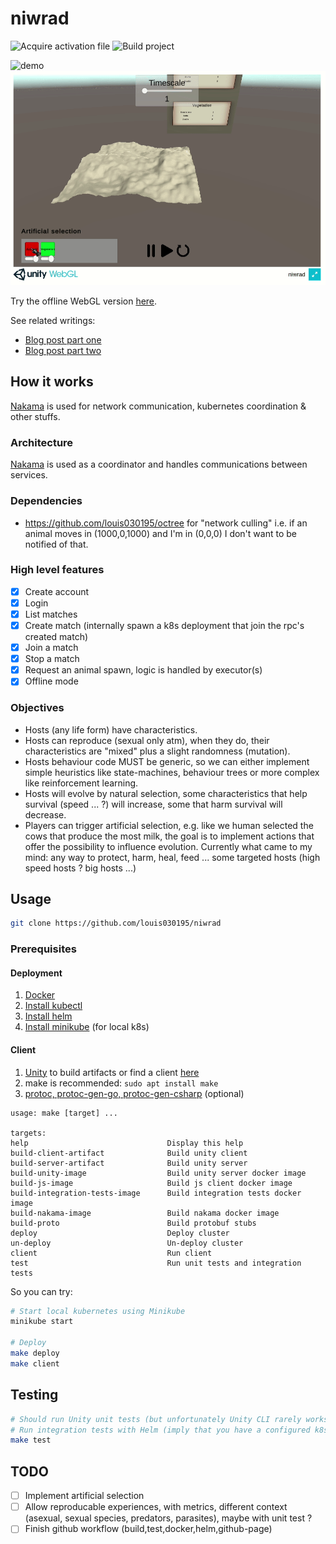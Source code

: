 
# niwrad

![Acquire activation file](https://github.com/louis030195/niwrad/workflows/Acquire%20activation%20file/badge.svg)
![Build project](https://github.com/louis030195/niwrad/workflows/Build%20project/badge.svg)

![demo](docs/images/demo.gif)
![demo](docs/images/demo2.gif)

Try the offline WebGL version [here](http://louis030195.com/niwrad).

See related writings:

* [Blog post part one](https://medium.com/swlh/a-simulation-of-evolution-part-one-62a1acfb009a)
* [Blog post part two](https://medium.com/@louis.beaumont/a-simulation-of-evolution-two-b26664d159a5)

## How it works

[Nakama](https://github.com/heroiclabs/nakama) is used for network communication, kubernetes coordination & other stuffs.

### Architecture

[Nakama](https://github.com/heroiclabs/nakama) is used as a coordinator and handles communications between services.  

### Dependencies

* <https://github.com/louis030195/octree> for "network culling" i.e. if an animal moves in (1000,0,1000) and I'm in (0,0,0) I don't want to be notified of that.

### High level features

* [x] Create account
* [x] Login
* [x] List matches
* [x] Create match (internally spawn a k8s deployment that join the rpc's created match)
* [x] Join a match
* [x] Stop a match
* [x] Request an animal spawn, logic is handled by executor(s)
* [x] Offline mode

### Objectives

* Hosts (any life form) have characteristics.
* Hosts can reproduce (sexual only atm), when they do, their characteristics are "mixed" plus a slight randomness (mutation).
* Hosts behaviour code MUST be generic, so we can either implement simple heuristics like state-machines, behaviour trees or more complex like reinforcement learning.
* Hosts will evolve by natural selection, some characteristics that help survival (speed ... ?) will increase, some that harm survival will decrease.
* Players can trigger artificial selection, e.g. like we human selected the cows that produce the most milk, the goal is to implement actions that offer the possibility to influence evolution. Currently what came to my mind: any way to protect, harm, heal, feed ... some targeted hosts (high speed hosts ? big hosts ...)

## Usage

```bash
git clone https://github.com/louis030195/niwrad
```

### Prerequisites

#### Deployment

1. [Docker](https://www.docker.com)
2. [Install kubectl](https://kubernetes.io/docs/tasks/tools/install-kubectl/)
3. [Install helm](https://helm.sh/docs/intro/install/)
4. [Install minikube](https://kubernetes.io/docs/tasks/tools/install-minikube/) (for local k8s)

#### Client

1. [Unity](https://unity.com) to build artifacts or find a client [here](https://github.com/louis030195/niwrad/actions?query=workflow%3A%22Build+project%22)
2. make is recommended: `sudo apt install make`
3. [protoc, protoc-gen-go, protoc-gen-csharp](https://github.com/protocolbuffers/protobuf) (optional)

```make
usage: make [target] ...

targets:
help                               Display this help
build-client-artifact              Build unity client
build-server-artifact              Build unity server
build-unity-image                  Build unity server docker image
build-js-image                     Build js client docker image
build-integration-tests-image      Build integration tests docker image
build-nakama-image                 Build nakama docker image
build-proto                        Build protobuf stubs
deploy                             Deploy cluster
un-deploy                          Un-deploy cluster
client                             Run client
test                               Run unit tests and integration tests
```

So you can try:

```bash
# Start local kubernetes using Minikube
minikube start

# Deploy
make deploy
make client
```

## Testing

```bash
# Should run Unity unit tests (but unfortunately Unity CLI rarely works on Ubuntu 20.04 at least so it Seg Fault)
# Run integration tests with Helm (imply that you have a configured k8s/k3s cluster, Helm)
make test
```

## TODO

* [ ] Implement artificial selection
* [ ] Allow reproducable experiences, with metrics, different context (asexual, sexual species, predators, parasites), maybe with unit test ?
* [ ] Finish github workflow (build,test,docker,helm,github-page)
